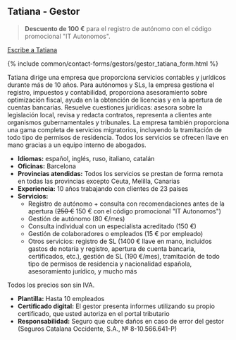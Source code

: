 <span id="tatiana-b" class="legacy-anchor"></span>
<span id="tatiana-b---gestor" class="legacy-anchor"></span>
## Tatiana - Gestor

> **Descuento de 100 €** para el registro de autónomo con el código promocional "IT Autonomos".

<a href="#" class="btn-contact-specialist" onclick="contactGestorTatiana(); return false;">Escribe a Tatiana</a>

{% include common/contact-forms/gestors/gestor_tatiana_form.html %}

Tatiana dirige una empresa que proporciona servicios contables y jurídicos durante más de 10 años. Para autónomos y SLs, 
la empresa gestiona el registro, impuestos y contabilidad, proporciona asesoramiento sobre optimización fiscal, ayuda
en la obtención de licencias y en la apertura de cuentas bancarias. Resuelve cuestiones jurídicas: asesora sobre
la legislación local, revisa y redacta contratos, representa a clientes ante organismos gubernamentales y tribunales.
La empresa también proporciona una gama completa de servicios migratorios, incluyendo la tramitación de todo tipo
de permisos de residencia. Todos los servicios se ofrecen llave en mano gracias a un equipo interno de abogados.

- **Idiomas:** español, inglés, ruso, italiano, catalán
- **Oficinas:** Barcelona
- **Provincias atendidas:** Todos los servicios se prestan de forma remota en todas las provincias excepto Ceuta, Melilla,
  Canarias
- **Experiencia:** 10 años trabajando con clientes de 23 países
- **Servicios:**
    - Registro de autónomo + consulta con recomendaciones antes de la apertura (<s>250 €</s> 150 € con el código
      promocional "IT Autonomos")
    - Gestión de autónomo (80 €/mes)
    - Consulta individual con un especialista acreditado (150 €)
    - Gestión de colaboradores o empleados (15 € por empleado)
    - Otros servicios: registro de SL (1400 € llave en mano, incluidos gastos de notaría y registro, apertura de cuenta
      bancaria, certificados, etc.), gestión de SL (190 €/mes), tramitación de todo tipo de permisos de residencia y
      nacionalidad española, asesoramiento jurídico, y mucho más

Todos los precios son sin IVA.

- **Plantilla:** Hasta 10 empleados
- **Certificado digital:** El gestor presenta informes utilizando su propio certificado, que usted autoriza en el portal tributario
- **Responsabilidad:** Seguro que cubre daños en caso de error del gestor (Seguros Catalana Occidente, S.A., № 8-10.566.641-P) 
